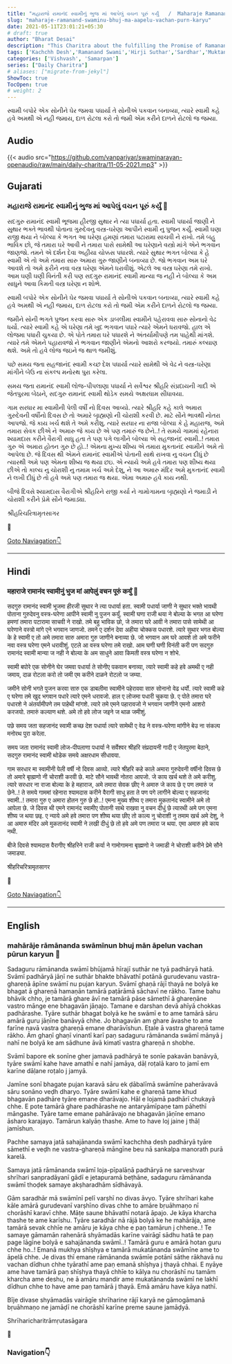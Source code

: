 ```yaml
---
title: "મહારાજે રામાનંદ સ્વામીનું ભુજ માં આપેલું વચન પૂરું કર્યું   /  Maharaje Ramanand swaminu bhuj ma aapelu vachan purn karyu"
slug: "maharaje-ramanand-swaminu-bhuj-ma-aapelu-vachan-purn-karyu"
date: 2021-05-11T23:01:21+05:30
# draft: true
author: "Bharat Desai"
description: "This Charitra about the fulfilling the Promise of Ramanand swami by Swaminarayan Bhagavan"
tags: ['Kachchh Desh','Ramanand Swami','Hirji Suthar','Sardhar','Muktanand Swami']
categories: ['Vishvash', 'Samarpan']
series: ["Daily Charitra"]
# aliases: ["migrate-from-jekyl"]
ShowToc: true
TocOpen: true
# weight: 2
---
```


<!-- this Content Here will shown id listing page till "more" tag -->
સ્વામી બપોરે એક સોનીને ઘેર જમવા પધાર્યા તે સોનીએ પકવાન બનાવ્યા, ત્યારે સ્વામી કહે હવે અમથી એ નહી જમાય, દાળ રોટલા કરો તો જમી એમ કરીને દાળને રોટલો જ જમ્યા. 

<!--more-->

<!-- start Remove this if audio not available -->
## Audio
{{< audio src="https://github.com/vanpariyar/swaminarayan-openaudio/raw/main/daily-charitra/11-05-2021.mp3" >}}
<!-- End Audio -->

## Gujarati
### મહારાજે રામાનંદ સ્વામીનું ભુજ માં આપેલું વચન પૂરું કર્યું :tada:

સદગુરુ રામાનંદ સ્વામી ભૂજમા હીરજી સુથાર ને ત્યા પધાર્યા હતા. સ્વામી પધાર્યા જાણી ને સુથાર ભક્તે ભાવથી પોતાના ગુરુદેવનુ વસ્ત્ર-ઘરેણા આપીને સ્વામી નુ પુજન કર્યું. સ્વામી ઘણા રાજી થયા ને બોલ્યા કે ભગત આ ઘરેણા હમણાં તમારા પટારામા સાચવી ને રાખો. તમે બહુ ભાવિક છો, જે તમારા ઘરે આવી ને તમારા પાસે સામેથી આ ઘરેણાને વસ્ત્રો માંગે એને ભગવાન જાણજો. તમને એ દર્શન દેવા અહીયા ચોક્કસ પધારશે. ત્યારે સુથાર ભગત બોલ્યા કે હે સ્વામી એ તો અમે તમારા સારુ અમારા ગુરુ જાણીને બનાવ્યા છે. જો ભગવાન અમ ઘરે આવશે તો અમે ફરીને નવા વસ્ત્ર ઘરેણા એમને ધરાવીશું. એટલે આ વસ્ત્ર ઘરેણા તમે રાખો. આમ ઘણી ઘણી વિનંતી કરી પણ સદગુરુ રામાનંદ સ્વામી માન્યા જ નહી ને બોલ્યા કે અમ સાધુને આવા કિમતી વસ્ત્ર ઘરેણા ન શોભે.

સ્વામી બપોરે એક સોનીને ઘેર જમવા પધાર્યા તે સોનીએ પકવાન બનાવ્યા, ત્યારે સ્વામી કહે હવે અમથી એ નહી જમાય, દાળ રોટલા કરો તો જમી એમ કરીને દાળને રોટલો જ જમ્યા.


જમીને સોની ભગતે પુજન કરવા સારુ એક ડાબલીમા સ્વામીને પહેરાવવા સારુ સોનાનો વેઢ ધર્યો. ત્યારે સ્વામી કહે એ ઘરેણા તમે ખુદ ભગવાન પધારે ત્યારે એમને ધરાવજો. હાલ એ લોજમા પધારી ચુકયા છે. એ પોતે તમારા ઘરે પધારશે ને અંતર્યામીપણે તમ પાહેથી માંગશે. ત્યારે તમે એમને પહારાવજો ને ભગવાન જાણીને એમનો આશરો કરજયો. તમારું કલ્યાણ થશે. અમે તો હવે લોજ જઇને જ થાળ જમીશું.

પછે સમય જતા સહજાનંદ સ્વામી કચ્છ દેશ પધાર્યા ત્યારે સામેથી એ વેઢ ને વસ્ત્ર-ઘરેણા માંગીને બેઉ ના સંકલ્પ મનોરથ પુરા કરેલા.

સમય જતા રામાનંદ સ્વામી લોજ-પીપલાણા પધાર્યા ને સર્વેશ્વર શ્રીહરિ સંપ્રદાયની ગાદી એ જેતપુરમા બેઠાને, સદગુરુ રામાનંદ સ્વામી થોડેક સમયે અક્ષરધામ સીધાવયા.

ગામ સરધાર મા સ્વામીની પેલી વર્ષી નો દિવસ આવ્યો. ત્યારે શ્રીહરિ કહે કાલે અમારા ગુરુદેવની વર્ષીનો દિવસ છે તો અમારે બૃાહ્મણો ની ચોરાશી કરવી છે. માટે સૌને ભાવથી નોતરા આપજો. જે કાય ખર્ચ થશે તે અમે કરીશુ. ત્યારે સરધાર ના રાજા બોલ્યા કે હે મહારાજ, અમે તમારા સેવક છીએ ને અમારુ જે કાય છે એ પણ તમારું જ છેને..!
તે સમયે ગામમાં રહેનારા શ્યામદાસ કરીને વૈરાગી સાધુ હતા તે પણ પગે લાગીને બોલ્યા એ સહજાનંદ સ્વામી..! તમારા ગુરુ એ અમારા હોતન ગુરુ છે હો..! એમના મુખ્ય શીષ્ય એ તમારા મુકતાનંદ સ્વામીને અમે તો આપેલા છે. જે દિવસ થી એમને રામાનંદ સ્વામીએ પોતાની સાથે રાખવા નુ વચન દીધું છે ત્યારથી અમે પણ એમના શીષ્ય જ થયા છઇ. એ ન્યાયે અમે હવે તમારા પણ શીષ્ય થયા છીએ તો કાલ્ય નુ ચોરાશી નુ તમામ ખર્ચ અમે દેશુ, ને આ અમારુ મંદિર અમે મુકતાનંદ સ્વામી ને લખી દીધું છે તો હવે અમે પણ તમારા જ થયા. એમા અમારુ હવે કાય નથી.

બીજે દિવસે શ્યામદાસ વૈરાગીએ શ્રીહરિને રાજી કર્યા ને ગામોગામના બૃાહ્મણો ને જમાડી ને ચોરાશી કરીને પ્રેમે સૌને જમાડ્યા.

શ્રીહરિચરિત્રામૃતસાગર

:pray:


[Goto Naviagation:point_down: ](#navigation)

----
## Hindi
### महाराजे रामानंद स्वामीनुं भुज मां आपेलुं वचन पूरुं कर्युं :tada:

सदगुरु रामानंद स्वामी भूजमा हीरजी सुथार ने त्या पधार्या हता. स्वामी पधार्या जाणी ने सुथार भक्ते भावथी पोताना गुरुदेवनु वस्त्र-घरेणा आपीने स्वामी नु पुजन कर्युं. स्वामी घणा राजी थया ने बोल्या के भगत आ घरेणा हमणां तमारा पटारामा साचवी ने राखो. तमे बहु भाविक छो, जे तमारा घरे आवी ने तमारा पासे सामेथी आ घरेणाने वस्त्रो मांगे एने भगवान जाणजो. तमने ए दर्शन देवा अहीया चोक्कस पधारशे. त्यारे सुथार भगत बोल्या के हे स्वामी ए तो अमे तमारा सारु अमारा गुरु जाणीने बनाव्या छे. जो भगवान अम घरे आवशे तो अमे फरीने नवा वस्त्र घरेणा एमने धरावीशुं. एटले आ वस्त्र घरेणा तमे राखो. आम घणी घणी विनंती करी पण सदगुरु रामानंद स्वामी मान्या ज नही ने बोल्या के अम साधुने आवा किमती वस्त्र घरेणा न शोभे.

स्वामी बपोरे एक सोनीने घेर जमवा पधार्या ते सोनीए पकवान बनाव्या, त्यारे स्वामी कहे हवे अमथी ए नही जमाय, दाळ रोटला करो तो जमी एम करीने दाळने रोटलो ज जम्या.


जमीने सोनी भगते पुजन करवा सारु एक डाबलीमा स्वामीने पहेराववा सारु सोनानो वेढ धर्यो. त्यारे स्वामी कहे ए घरेणा तमे खुद भगवान पधारे त्यारे एमने धरावजो. हाल ए लोजमा पधारी चुकया छे. ए पोते तमारा घरे पधारशे ने अंतर्यामीपणे तम पाहेथी मांगशे. त्यारे तमे एमने पहारावजो ने भगवान जाणीने एमनो आशरो करजयो. तमारुं कल्याण थशे. अमे तो हवे लोज जइने ज थाळ जमीशुं.

पछे समय जता सहजानंद स्वामी कच्छ देश पधार्या त्यारे सामेथी ए वेढ ने वस्त्र-घरेणा मांगीने बेउ ना संकल्प मनोरथ पुरा करेला.

समय जता रामानंद स्वामी लोज-पीपलाणा पधार्या ने सर्वेश्वर श्रीहरि संप्रदायनी गादी ए जेतपुरमा बेठाने, सदगुरु रामानंद स्वामी थोडेक समये अक्षरधाम सीधावया.

गाम सरधार मा स्वामीनी पेली वर्षी नो दिवस आव्यो. त्यारे श्रीहरि कहे काले अमारा गुरुदेवनी वर्षीनो दिवस छे तो अमारे बृाह्मणो नी चोराशी करवी छे. माटे सौने भावथी नोतरा आपजो. जे काय खर्च थशे ते अमे करीशु. त्यारे सरधार ना राजा बोल्या के हे महाराज, अमे तमारा सेवक छीए ने अमारु जे काय छे ए पण तमारुं ज छेने..!
ते समये गाममां रहेनारा श्यामदास करीने वैरागी साधु हता ते पण पगे लागीने बोल्या ए सहजानंद स्वामी..! तमारा गुरु ए अमारा होतन गुरु छे हो..! एमना मुख्य शीष्य ए तमारा मुकतानंद स्वामीने अमे तो आपेला छे. जे दिवस थी एमने रामानंद स्वामीए पोतानी साथे राखवा नु वचन दीधुं छे त्यारथी अमे पण एमना शीष्य ज थया छइ. ए न्याये अमे हवे तमारा पण शीष्य थया छीए तो काल्य नु चोराशी नु तमाम खर्च अमे देशु, ने आ अमारु मंदिर अमे मुकतानंद स्वामी ने लखी दीधुं छे तो हवे अमे पण तमारा ज थया. एमा अमारु हवे काय नथी.

बीजे दिवसे श्यामदास वैरागीए श्रीहरिने राजी कर्या ने गामोगामना बृाह्मणो ने जमाडी ने चोराशी करीने प्रेमे सौने जमाड्या.

श्रीहरिचरित्रामृतसागर

:pray:


[Goto Naviagation:point_down: ](#navigation)

----
## English
### mahārāje rāmānanda swāmīnun bhuj mān āpelun vachan pūrun karyun :tada:

Sadaguru rāmānanda swāmī bhūjamā hīrajī suthār ne tyā padhāryā hatā. Svāmī padhāryā jāṇī ne suthār bhakte bhāvathī potānā gurudevanu vastra-ghareṇā āpīne swāmī nu pujan karyun. Svāmī ghaṇā rājī thayā ne bolyā ke bhagat ā ghareṇā hamaṇān tamārā paṭārāmā sāchavī ne rākho. Tame bahu bhāvik chho, je tamārā ghare āvī ne tamārā pāse sāmethī ā ghareṇāne vastro mānge ene bhagavān jāṇajo. Tamane e darshan devā ahīyā chokkas padhārashe. Tyāre suthār bhagat bolyā ke he swāmī e to ame tamārā sāru amārā guru jāṇīne banāvyā chhe. Jo bhagavān am ghare āvashe to ame farīne navā vastra ghareṇā emane dharāvīshun. Eṭale ā vastra ghareṇā tame rākho. Ām ghaṇī ghaṇī vinantī karī paṇ sadaguru rāmānanda swāmī mānyā j nahī ne bolyā ke am sādhune āvā kimatī vastra ghareṇā n shobhe.

Svāmī bapore ek sonīne gher jamavā padhāryā te sonīe pakavān banāvyā, tyāre swāmī kahe have amathī e nahī jamāya, dāḷ roṭalā karo to jamī em karīne dāḷane roṭalo j jamyā.


Jamīne sonī bhagate pujan karavā sāru ek ḍābalīmā swāmīne paherāvavā sāru sonāno veḍh dharyo. Tyāre swāmī kahe e ghareṇā tame khud bhagavān padhāre tyāre emane dharāvajo. Hāl e lojamā padhārī chukayā chhe. E pote tamārā ghare padhārashe ne antaryāmīpaṇe tam pāhethī māngashe. Tyāre tame emane pahārāvajo ne bhagavān jāṇīne emano āsharo karajayo. Tamārun kalyāṇ thashe. Ame to have loj jaine j thāḷ jamīshun.

Pachhe samaya jatā sahajānanda swāmī kachchha desh padhāryā tyāre sāmethī e veḍh ne vastra-ghareṇā māngīne beu nā sankalpa manorath purā karelā.

Samaya jatā rāmānanda swāmī loja-pīpalāṇā padhāryā ne sarveshvar shrīhari sanpradāyanī gādī e jetapuramā beṭhāne, sadaguru rāmānanda swāmī thoḍek samaye akṣharadhām sīdhāvayā.

Gām saradhār mā swāmīnī pelī varṣhī no divas āvyo. Tyāre shrīhari kahe kāle amārā gurudevanī varṣhīno divas chhe to amāre bṛuāhmaṇo nī chorāshī karavī chhe. Māṭe saune bhāvathī notarā āpajo. Je kāya kharcha thashe te ame karīshu. Tyāre saradhār nā rājā bolyā ke he mahārāja, ame tamārā sevak chhīe ne amāru je kāya chhe e paṇ tamārun j chhene..! Te samaye gāmamān rahenārā shyāmadās karīne vairāgī sādhu hatā te paṇ page lāgīne bolyā e sahajānanda swāmī..! Tamārā guru e amārā hotan guru chhe ho..! Emanā mukhya shīṣhya e tamārā mukatānanda swāmīne ame to āpelā chhe. Je divas thī emane rāmānanda swāmīe potānī sāthe rākhavā nu vachan dīdhun chhe tyārathī ame paṇ emanā shīṣhya j thayā chhai. E nyāye ame have tamārā paṇ shīṣhya thayā chhīe to kālya nu chorāshī nu tamām kharcha ame deshu, ne ā amāru mandir ame mukatānanda swāmī ne lakhī dīdhun chhe to have ame paṇ tamārā j thayā. Emā amāru have kāya nathī.

Bīje divase shyāmadās vairāgīe shrīharine rājī karyā ne gāmogāmanā bṛuāhmaṇo ne jamāḍī ne chorāshī karīne preme saune jamāḍyā.

Shrīharicharitrāmṛutasāgara

:pray:


### Navigation:point_down: